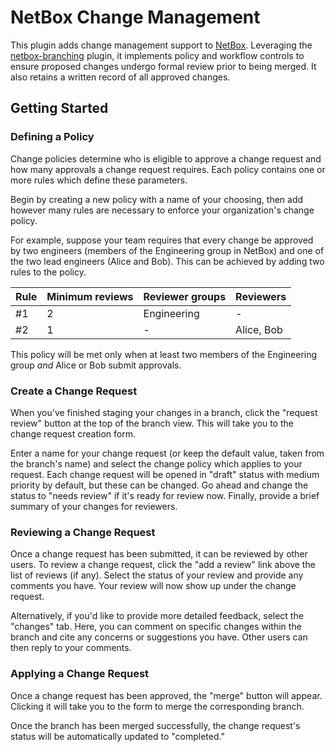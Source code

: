 # NetBox Change Management

This plugin adds change management support to [NetBox](http://netboxlabs.com/oss/netbox/). Leveraging the [netbox-branching](https://github.com/netboxlabs/netbox-branching) plugin, it implements policy and workflow controls to ensure proposed changes undergo formal review prior to being merged. It also retains a written record of all approved changes.

## Getting Started

### Defining a Policy

Change policies determine who is eligible to approve a change request and how many approvals a change request requires. Each policy contains one or more rules which define these parameters.

Begin by creating a new policy with a name of your choosing, then add however many rules are necessary to enforce your organization's change policy.

For example, suppose your team requires that every change be approved by two engineers (members of the Engineering group in NetBox) and one of the two lead engineers (Alice and Bob). This can be achieved by adding two rules to the policy.

| Rule | Minimum reviews | Reviewer groups | Reviewers  |
|------|-----------------|-----------------|------------|
| #1   | 2               | Engineering     | -          |
| #2   | 1               | -               | Alice, Bob |

This policy will be met only when at least two members of the Engineering group _and_ Alice or Bob submit approvals.

### Create a Change Request

When you've finished staging your changes in a branch, click the "request review" button at the top of the branch view. This will take you to the change request creation form.

Enter a name for your change request (or keep the default value, taken from the branch's name) and select the change policy which applies to your request. Each change request will be opened in "draft" status with medium priority by default, but these can be changed. Go ahead and change the status to "needs review" if it's ready for review now. Finally, provide a brief summary of your changes for reviewers.

### Reviewing a Change Request

Once a change request has been submitted, it can be reviewed by other users. To review a change request, click the "add a review" link above the list of reviews (if any). Select the status of your review and provide any comments you have. Your review will now show up under the change request.

Alternatively, if you'd like to provide more detailed feedback, select the "changes" tab. Here, you can comment on specific changes within the branch and cite any concerns or suggestions you have. Other users can then reply to your comments.

### Applying a Change Request

Once a change request has been approved, the "merge" button will appear. Clicking it will take you to the form to merge the corresponding branch.

Once the branch has been merged successfully, the change request's status will be automatically updated to "completed."
